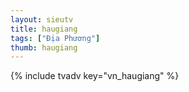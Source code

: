 ```yaml
---
layout: sieutv
title: haugiang
tags: ["Địa Phương"]
thumb: haugiang
---
```

{% include tvadv key="vn_haugiang" %}